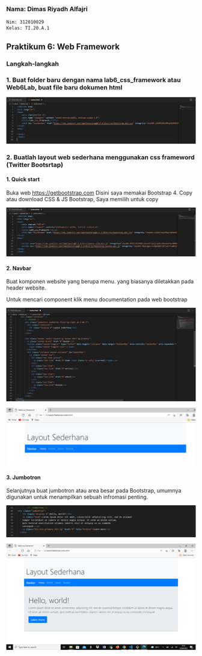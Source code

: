 ### Nama: Dimas Riyadh Alfajri
    Nim: 312010029
    Kelas: TI.20.A.1


## Praktikum 6: Web Framework


### Langkah-langkah 

### 1. Buat folder baru dengan nama lab6_css_framework atau Web6Lab, buat file baru dokumen html

![img](ss/poto1.png)

### 2. Buatlah layout web sederhana menggunakan css frameword (Twitter Bootsrtap)


#### 1. Quick start

Buka web https://getbootstrap.com Disini saya memakai Bootstrap 4. Copy atau download CSS & JS Bootstrap, Saya memilih untuk copy

![img](ss/poto2.png)

#### 2. Navbar

Buat komponen website yang berupa menu. yang biasanya diletakkan pada header website.

Untuk mencari component klik menu documentation pada web bootstrap

![img](ss/poto3.png)

![img](ss/poto4.png)

#### 3. Jumbotron

Selanjutnya buat jumbotron atau area besar pada Bootstrap, umumnya digunakan untuk menampilkan sebuah infromasi penting.

![img](ss/poto5.png)

![img](ss/poto6.png)





